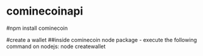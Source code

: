 # cominecoinapi

#npm install cominecoin

#create a wallet 
##inside cominecoin node package - execute the following command on nodejs: node createwallet
